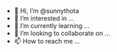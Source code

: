 - 👋 Hi, I’m @sunnythota
- 👀 I’m interested in ...
- 🌱 I’m currently learning ...
- 💞️ I’m looking to collaborate on ...
- 📫 How to reach me ...

<!---
sunnythota/sunnythota is a ✨ special ✨ repository because its `README.md` (this file) appears on your GitHub profile.
You can click the Preview link to take a look at your changes.
--->
